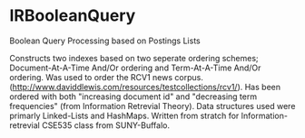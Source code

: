 # IRBooleanQuery
Boolean Query Processing based on Postings Lists


Constructs two indexes based on two seperate ordering schemes; Document-At-A-Time And/Or ordering and Term-At-A-Time And/Or ordering. 
Was used to order the RCV1 news corpus. (http://www.daviddlewis.com/resources/testcollections/rcv1/). Has been ordered with both
"increasing document id" and "decreasing term frequencies" (from Information Retrevial Theory). Data structures used were primarly 
Linked-Lists and HashMaps. Written from stratch for Information-retrevial CSE535 class from SUNY-Buffalo.
